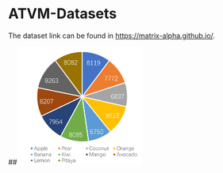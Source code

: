 # ATVM-Datasets
The dataset link can be found in https://matrix-alpha.github.io/. 

##<img src="data_distribution_2.png" width="50%">
